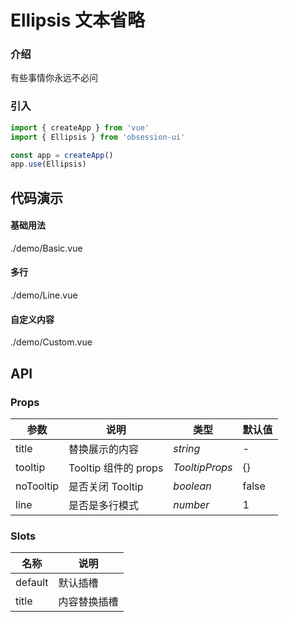 # Ellipsis 文本省略

### 介绍

有些事情你永远不必问

### 引入

```js
import { createApp } from 'vue'
import { Ellipsis } from 'obsession-ui'

const app = createApp()
app.use(Ellipsis)
```

## 代码演示

#### 基础用法

<demo-code transform>./demo/Basic.vue</demo-code>

#### 多行

<demo-code transform>./demo/Line.vue</demo-code>

#### 自定义内容

<demo-code transform>./demo/Custom.vue</demo-code>

## API

### Props

| 参数         | 说明                                                          | 类型                                                       | 默认值 |
| ------------ | ------------------------------------------------------------- | ---------------------------------------------------------- | ------ |
| title | 替换展示的内容                                                      | _string_ | -      |
| tooltip         | Tooltip 组件的 props                                                        | _TooltipProps_                                                   | {}     |
| noTooltip  | 是否关闭 Tooltip | _boolean_                                                   | false      |
| line | 是否是多行模式     | _number_                                                   | 1      |

### Slots

| 名称    | 说明     |
| ------- | -------- |
| default | 默认插槽 |
| title | 内容替换插槽 |